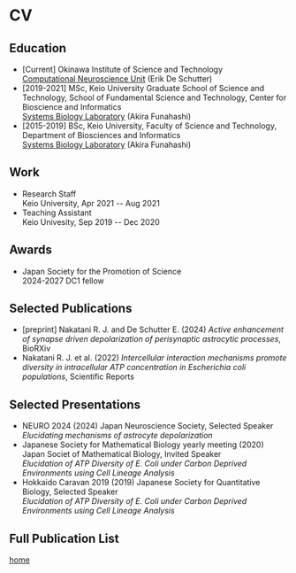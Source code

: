 # CV
## Education

- [Current] Okinawa Institute of Science and Technology  
  [Computational Neuroscience Unit](https://groups.oist.jp/cnu) (Erik De Schutter)
- [2019-2021] MSc, Keio University Graduate School of Science and Technology, School of Fundamental Science and Technology, Center for Bioscience and Informatics  
  [Systems Biology Laboratory](https://fun.bio.keio.ac.jp/) (Akira Funahashi)
- [2015-2019] BSc, Keio University, Faculty of Science and Technology, Department of Biosciences and Informatics  
  [Systems Biology Laboratory](https://fun.bio.keio.ac.jp/) (Akira Funahashi)

## Work

- Research Staff  
  Keio University, Apr 2021 -- Aug 2021
- Teaching Assistant  
  Keio Univesity, Sep 2019 -- Dec 2020
  
## Awards

- Japan Society for the Promotion of Science  
  2024-2027 DC1 fellow
  
## Selected Publications

- [preprint] Nakatani R. J. and De Schutter E. (2024) _Active enhancement of synapse driven depolarization of perisynaptic astrocytic processes_, BioRXiv
- Nakatani R. J. et al. (2022) _Intercellular interaction mechanisms promote diversity in intracellular ATP concentration in Escherichia coli populations_, Scientific Reports

## Selected Presentations

- NEURO 2024 (2024) Japan Neuroscience Society, Selected Speaker  
  _Elucidating mechanisms of astrocyte depolarization_
- Japanese Society for Mathematical Biology yearly meeting (2020) Japan Societ of Mathematical Biology, Invited Speaker  
 _Elucidation of ATP Diversity of E. Coli under Carbon Deprived Environments using Cell Lineage Analysis_
- Hokkaido Caravan 2019 (2019) Japanese Society for Quantitative Biology, Selected Speaker  
 _Elucidation of ATP Diversity of E. Coli under Carbon Deprived Environments using Cell Lineage Analysis_

## Full Publication List

<script src="https://bibbase.org/show?bib=https://raw.githubusercontent.com/rjnakatani/rjnakatani.github.io/main/assets/publication/rjBib.bib&theme=simple&jsonp=1"></script> 

[home](/index.markdown)
